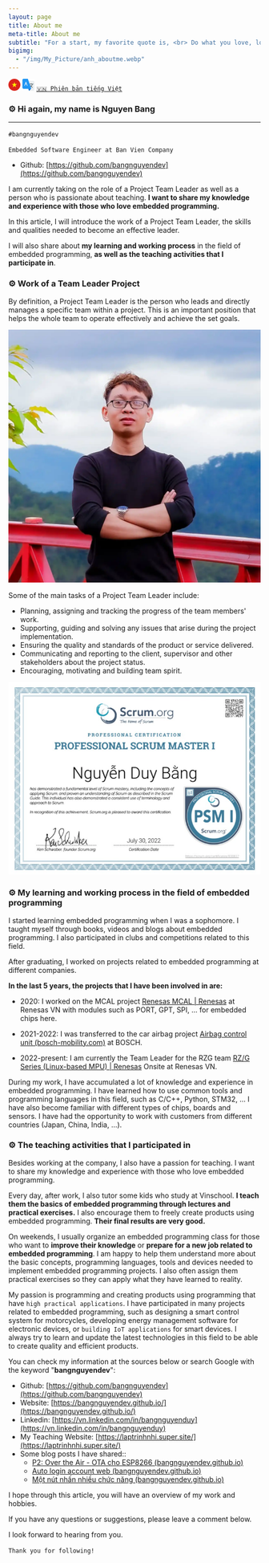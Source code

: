 ```yaml
---
layout: page
title: About me
meta-title: About me
subtitle: "For a start, my favorite quote is, <br> Do what you love, love what you do."
bigimg:
  - "/img/My_Picture/anh_aboutme.webp"
---
```


![🇻🇳 Phiên bản tiếng Việt](/img/My_Picture/vietnam.png) ![🇬🇧 English version](/img/My_Picture/translate.png) [`🇻🇳 Phiên bản tiếng Việt`](/aboutme_vi)

### ⚙️ Hi again, my name is Nguyen Bang

-------------------------

`#bangnguyendev`

`Embedded Software Engineer at Ban Vien Company`

- Github: [https://github.com/bangnguyendev](https://github.com/bangnguyendev)

I am currently taking on the role of a Project Team Leader as well as a person who is passionate about teaching. **I want to share my knowledge and experience with those who love embedded programming.**

In this article, I will introduce the work of a Project Team Leader, the skills and qualities needed to become an effective leader.

I will also share about **my learning and working process** in the field of embedded programming, **as well as the teaching activities that I participate in**.

### ⚙️ Work of a Team Leader Project

By definition, a Project Team Leader is the person who leads and directly manages a specific team within a project. This is an important position that helps the whole team to operate effectively and achieve the set goals.

<div class="post-img-post">
    <img src="/resume/avatar_github1.webp">
	<br>
</div>

Some of the main tasks of a Project Team Leader include:

- Planning, assigning and tracking the progress of the team members' work.
- Supporting, guiding and solving any issues that arise during the project implementation.
- Ensuring the quality and standards of the product or service delivered.
- Communicating and reporting to the client, supervisor and other stakeholders about the project status.
- Encouraging, motivating and building team spirit.

<div class="post-img-post">
    <img src="/resume/PSM_I.png">
	<br>
</div>

### ⚙️ My learning and working process in the field of embedded programming

I started learning embedded programming when I was a sophomore. I taught myself through books, videos and blogs about embedded programming. I also participated in clubs and competitions related to this field.

After graduating, I worked on projects related to embedded programming at different companies.

**In the last 5 years, the projects that I have been involved in are:**

- 2020: I worked on the MCAL project [Renesas MCAL \| Renesas](https://www.renesas.com/us/en/software-tool/renesas-mcal) at Renesas VN with modules such as PORT, GPT, SPI, ... for embedded chips here.

- 2021-2022: I was transferred to the car airbag project [Airbag control unit (bosch-mobility.com)](https://www.bosch-mobility.com/en/solutions/control-units/airbag-control-unit/) at BOSCH.

- 2022-present: I am currently the Team Leader for the RZG team [RZ/G Series (Linux-based MPU) \| Renesas](https://www.renesas.com/us/en/products/microcontrollers-microprocessors/rz-mpus/rzg-series) Onsite at Renesas VN.

During my work, I have accumulated a lot of knowledge and experience in embedded programming. I have learned how to use common tools and programming languages in this field, such as C/C++, Python, STM32, ... 
I have also become familiar with different types of chips, boards and sensors. 
I have had the opportunity to work with customers from different countries (Japan, China, India, ...).

### ⚙️ The teaching activities that I participated in

Besides working at the company, I also have a passion for teaching. I want to share my knowledge and experience with those who love embedded programming.

Every day, after work, I also tutor some kids who study at Vinschool. **I teach them the basics of embedded programming through lectures and practical exercises.** I also encourage them to freely create products using embedded programming. **Their final results are very good.**

On weekends, I usually organize an embedded programming class for those who want to **improve their knowledge** or **prepare for a new job related to embedded programming**. I am happy to help them understand more about the basic concepts, programming languages, tools and devices needed to implement embedded programming projects. I also often assign them practical exercises so they can apply what they have learned to reality.

My passion is programming and creating products using programming that have `high practical applications`. 
I have participated in many projects related to embedded programming, such as designing a smart control system for motorcycles, developing energy management software for electronic devices, or `building IoT applications` for smart devices. 
I always try to learn and update the latest technologies in this field to be able to create quality and efficient products.

You can check my information at the sources below or search Google with the keyword "**bangnguyendev**":


- Github: [https://github.com/bangnguyendev](https://github.com/bangnguyendev)
- Website: [https://bangnguyendev.github.io/](https://bangnguyendev.github.io/)
- Linkedin: [https://vn.linkedin.com/in/bangnguyenduy](https://vn.linkedin.com/in/bangnguyenduy)
- My Teaching Website: [https://laptrinhnhi.super.site/](https://laptrinhnhi.super.site/)
- Some blog posts I have shared::
  - [P2: Over the Air - OTA cho ESP8266 (bangnguyendev.github.io)](https://bangnguyendev.github.io/2022-11-10-smart-clock-ota-p2/)
  - [Auto login account web (bangnguyendev.github.io)](https://bangnguyendev.github.io/2021-02-17-auto-login-web/)
  - [Một nút nhấn nhiều chức năng (bangnguyendev.github.io)](https://bangnguyendev.github.io/2020-11-12-mot-nut-nhan-nhieu-tinh-nang/)

I hope through this article, you will have an overview of my work and hobbies.

If you have any questions or suggestions, please leave a comment below.

I look forward to hearing from you.

`Thank you for following!`
